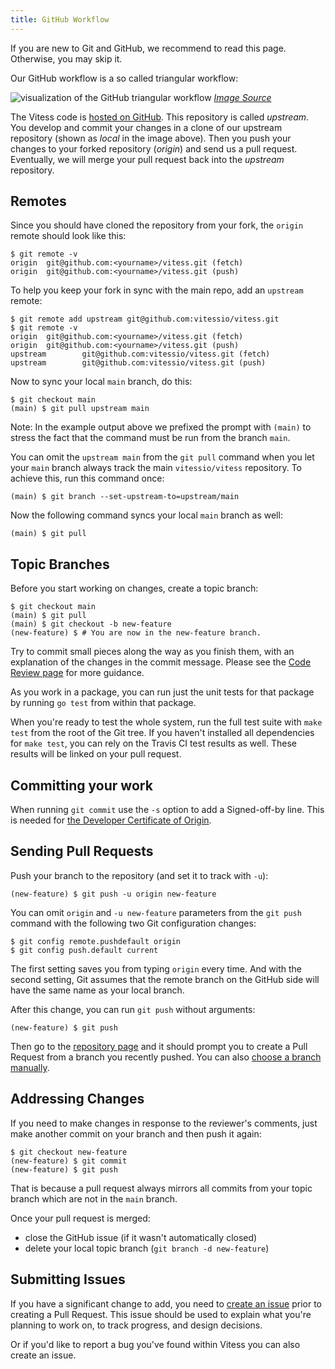 ```yaml
---
title: GitHub Workflow
---
```


If you are new to Git and GitHub, we recommend to read this page. Otherwise, you may skip it.

Our GitHub workflow is a so called triangular workflow:


![visualization of the GitHub triangular workflow](/img/git-workflow.png)
_[Image Source](https://github.com/blog/2042-git-2-5-including-multiple-worktrees-and-triangular-workflows)_

The Vitess code is [hosted on GitHub](https://github.com/vitessio/vitess).
This repository is called *upstream*.
You develop and commit your changes in a clone of our upstream repository (shown as *local* in the image above).
Then you push your changes to your forked repository (*origin*) and send us a pull request.
Eventually, we will merge your pull request back into the *upstream* repository.

## Remotes

Since you should have cloned the repository from your fork, the `origin` remote
should look like this:

```
$ git remote -v
origin  git@github.com:<yourname>/vitess.git (fetch)
origin  git@github.com:<yourname>/vitess.git (push)
```

To help you keep your fork in sync with the main repo, add an `upstream` remote:

```
$ git remote add upstream git@github.com:vitessio/vitess.git
$ git remote -v
origin  git@github.com:<yourname>/vitess.git (fetch)
origin  git@github.com:<yourname>/vitess.git (push)
upstream        git@github.com:vitessio/vitess.git (fetch)
upstream        git@github.com:vitessio/vitess.git (push)
```

Now to sync your local `main` branch, do this:

```
$ git checkout main
(main) $ git pull upstream main
```

Note: In the example output above we prefixed the prompt with `(main)` to
stress the fact that the command must be run from the branch `main`.

You can omit the `upstream main` from the `git pull` command when you let your
`main` branch always track the main `vitessio/vitess` repository. To achieve
this, run this command once:

```
(main) $ git branch --set-upstream-to=upstream/main
```

Now the following command syncs your local `main` branch as well:

```
(main) $ git pull
```

## Topic Branches

Before you start working on changes, create a topic branch:

```
$ git checkout main
(main) $ git pull
(main) $ git checkout -b new-feature
(new-feature) $ # You are now in the new-feature branch.
```

Try to commit small pieces along the way as you finish them, with an explanation
of the changes in the commit message.
Please see the [Code Review page](../code-reviews) for more guidance.

As you work in a package, you can run just
the unit tests for that package by running `go test` from within that package.

When you're ready to test the whole system, run the full test suite with `make
test` from the root of the Git tree.
If you haven't installed all dependencies for `make test`, you can rely on the Travis CI test results as well.
These results will be linked on your pull request.

## Committing your work

When running `git commit` use the `-s` option to add a Signed-off-by line.
This is needed for [the Developer Certificate of Origin](https://github.com/apps/dco).

## Sending Pull Requests

Push your branch to the repository (and set it to track with `-u`):

```
(new-feature) $ git push -u origin new-feature
```

You can omit `origin` and `-u new-feature` parameters from the `git push`
command with the following two Git configuration changes:

```
$ git config remote.pushdefault origin
$ git config push.default current
```

The first setting saves you from typing `origin` every time. And with the second
setting, Git assumes that the remote branch on the GitHub side will have the
same name as your local branch.

After this change, you can run `git push` without arguments:

```
(new-feature) $ git push
```

Then go to the [repository page](https://github.com/vitessio/vitess) and it
should prompt you to create a Pull Request from a branch you recently pushed.
You can also [choose a branch manually](https://github.com/vitessio/vitess/compare).

## Addressing Changes

If you need to make changes in response to the reviewer's comments, just make
another commit on your branch and then push it again:

```
$ git checkout new-feature
(new-feature) $ git commit
(new-feature) $ git push
```

That is because a pull request always mirrors all commits from your topic branch which are not in the `main` branch.

Once your pull request is merged:

*  close the GitHub issue (if it wasn't automatically closed)
*  delete your local topic branch (`git branch -d new-feature`)

## Submitting Issues

If you have a significant change to add, you need to [create an issue](https://github.com/vitessio/vitess/issues) prior to creating a Pull Request. This issue should be used to explain what you're planning to work on, to track progress, and design decisions.

Or if you'd like to report a bug you've found within Vitess you can also create an issue. 

